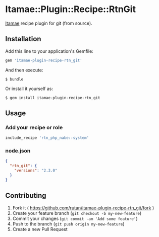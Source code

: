 # Itamae::Plugin::Recipe::RtnGit

[Itamae](https://github.com/itamae-kitchen/itamae) recipe plugin for git (from source).

## Installation

Add this line to your application's Gemfile:

```ruby
gem 'itamae-plugin-recipe-rtn_git'
```

And then execute:

    $ bundle

Or install it yourself as:

    $ gem install itamae-plugin-recipe-rtn_git

## Usage

### Add your recipe or role
```ruby
include_recipe 'rtn_php_nabe::system'
```

### node.json
```json
{
  "rtn_git": {
    "versions": "2.3.0"
  }
}
```

## Contributing

1. Fork it ( https://github.com/rutan/itamae-plugin-recipe-rtn_git/fork )
2. Create your feature branch (`git checkout -b my-new-feature`)
3. Commit your changes (`git commit -am 'Add some feature'`)
4. Push to the branch (`git push origin my-new-feature`)
5. Create a new Pull Request
